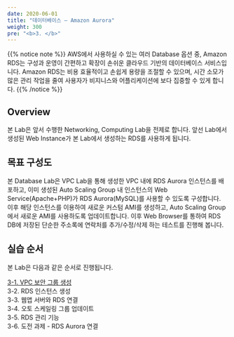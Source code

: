 ```yaml
---
date: 2020-06-01
title: "데이터베이스 – Amazon Aurora"
weight: 300
pre: "<b>3. </b>"
---
```


{{% notice note %}}
AWS에서 사용하실 수 있는 여러 Database 옵션 중, Amazon RDS는 구성과 운영이 간편하고 확장이 손쉬운 클라우드 기반의 데이터베이스 서비스입니다. Amazon RDS는 비용 효율적이고 손쉽게 용량을 조절할 수 있으며, 시간 소모가 많은 관리 작업을 줄여 사용자가 비지니스와 어플리케이션에 보다 집중할 수 있게 합니다.
{{% /notice %}}

## Overview

본 Lab은 앞서 수행한 Networking, Computing Lab을 전제로 합니다. 앞선 Lab에서 생성된 Web Instance가 본 Lab에서 생성하는 RDS를 사용하게 됩니다.

## 목표 구성도
본 Database Lab은 VPC Lab을 통해 생성한 VPC 내에 RDS Aurora 인스턴스를 배포하고, 이미 생성된 Auto Scaling Group 내 인스턴스의 Web Service(Apache+PHP)가 RDS Aurora(MySQL)를 사용할 수 있도록 구성합니다. 이후 해당 인스턴스를 이용하여 새로운 커스텀 AMI를 생성하고, Auto Scaling Group에서 새로운 AMI를 사용하도록 업데이트합니다. 이후 Web Browser를 통하여 RDS DB에 저장된 단순한 주소록에 연락처를 추가/수정/삭제 하는 테스트를 진행해 봅니다.

## 실습 순서
본 Lab은 다음과 같은 순서로 진행됩니다.

[3-1. VPC 보안 그룹 생성](./create_sg)  
3-2. RDS 인스턴스 생성  
3-3. 웹앱 서버와 RDS 연결  
3-4. 오토 스케일링 그룹 업데이트  
3-5. RDS 관리 기능  
3-6. 도전 과제 - RDS Aurora 연결  